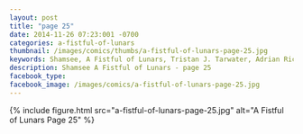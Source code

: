 ```yaml
---
layout: post
title: "page 25"
date: 2014-11-26 07:23:001 -0700
categories: a-fistful-of-lunars
thumbnail: /images/comics/thumbs/a-fistful-of-lunars-page-25.jpg
keywords: Shamsee, A Fistful of Lunars, Tristan J. Tarwater, Adrian Ricker
description: Shamsee A Fistful of Lunars - page 25
facebook_type: 
facebook_image: /images/comics/a-fistful-of-lunars-page-25.jpg
---
```

{% include figure.html src="a-fistful-of-lunars-page-25.jpg" alt="A Fistful of Lunars Page 25" %}